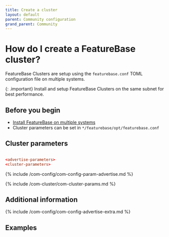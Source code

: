 ```yaml
---
title: Create a cluster
layout: default
parent: Community configuration
grand_parent: Community
---
```


# How do I create a FeatureBase cluster?

FeatureBase Clusters are setup using the `featurebase.conf` TOML configuration file on multiple systems.

{: .important}
Install and setup FeatureBase Clusters on the same subnet for best performance.

## Before you begin

* [Install FeatureBase on multiple systems](/docs/community/com-home)
* Cluster parameters can be set in `*/featurebase/opt/featurebase.conf`

## Cluster parameters

```toml

<advertise-parameters>
<cluster-parameters>
```

{% include /com-config/com-config-param-advertise.md %}

{% include /com-cluster/com-cluster-params.md %}

## Additional information

{% include /com-config/com-config-advertise-extra.md %}


## Examples
